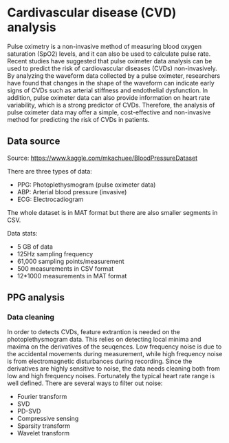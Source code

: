 # Cardivascular disease (CVD) analysis

Pulse oximetry is a non-invasive method of measuring blood oxygen saturation (SpO2) levels, and it can also be used to calculate pulse rate. Recent studies have suggested that pulse oximeter data analysis can be used to predict the risk of cardiovascular diseases (CVDs) non-invasively. By analyzing the waveform data collected by a pulse oximeter, researchers have found that changes in the shape of the waveform can indicate early signs of CVDs such as arterial stiffness and endothelial dysfunction. In addition, pulse oximeter data can also provide information on heart rate variability, which is a strong predictor of CVDs. Therefore, the analysis of pulse oximeter data may offer a simple, cost-effective and non-invasive method for predicting the risk of CVDs in patients.

## Data source

Source: https://www.kaggle.com/mkachuee/BloodPressureDataset

There are three types of data:
* PPG: Photoplethysmogram (pulse oximeter data)
* ABP: Arterial blood pressure (invasive)
* ECG: Electrocadiogram

The whole dataset is in MAT format but there are also smaller segments in CSV.

Data stats:
* 5 GB of data
* 125Hz sampling frequency
* 61,000 sampling points/measurement
* 500 measurements in CSV format
* 12*1000 measurements in MAT format

## PPG analysis

### Data cleaning
In order to detects CVDs, feature extrantion is needed on the photoplethysmogram data. This relies on detecting local minima and maxima on the derivatives of the seuqences. Low frequency noise is due to the accidental movements during measurement, while high frequency noise is from electromagnetic disturbances during recording. Since the derivatives are highly sensitive to noise, the data needs cleaning both from low and high frequency noises. Fortunately the typical heart rate range is well defined. There are several ways to filter out noise:
- Fourier transform
- SVD
- PD-SVD
- Compressive sensing
- Sparsity transform
- Wavelet transform
